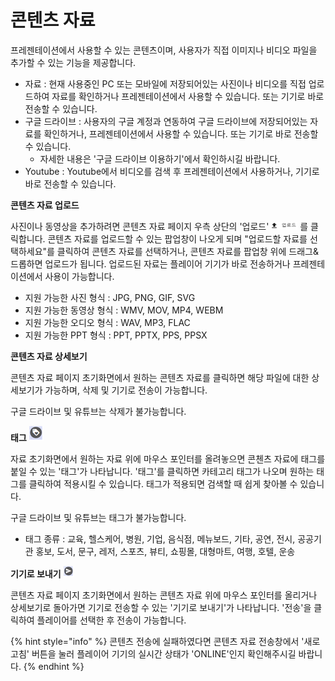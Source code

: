 # 콘텐츠 자료

프레젠테이션에서 사용할 수 있는 콘텐츠이며, 사용자가 직접 이미지나 비디오 파일을 추가할 수 있는 기능을 제공합니다.

* 자료 : 현재 사용중인 PC 또는 모바일에 저장되어있는 사진이나 비디오를 직접 업로드하여 자료를 확인하거나 프레젠테이션에서 사용할 수 있습니다. 또는 기기로 바로 전송할 수 있습니다.
* 구글 드라이브 : 사용자의 구글 계정과 연동하여 구글 드라이브에 저장되어있는 자료를 확인하거나, 프레젠테이션에서 사용할 수 있습니다. 또는 기기로 바로 전송할 수 있습니다.
  * 자세한 내용은 '구글 드라이브 이용하기'에서 확인하시길 바랍니다.
* Youtube : Youtube에서 비디오를 검색 후 프레젠테이션에서 사용하거나, 기기로 바로 전송할 수 있습니다.

**콘텐츠 자료 업로드**

사진이나 동영상을 추가하려면 콘텐츠 자료 페이지 우측 상단의 '업로드' ![](../.gitbook/assets/2%20%282%29.png) 를 클릭합니다. 콘텐츠 자료를 업로드할 수 있는 팝업창이 나오게 되며 "업로드할 자료를 선택하세요"를 클릭하여 콘텐츠 자료를 선택하거나, 콘텐츠 자료를 팝업창 위에 드래그&드롭하면 업로드가 됩니다. 업로드된 자료는 플레이어 기기가 바로 전송하거나 프레젠테이션에서 사용이 가능합니다.

* 지원 가능한 사진 형식 : JPG, PNG, GIF, SVG
* 지원 가능한 동영상 형식 : WMV, MOV, MP4, WEBM
* 지원 가능한 오디오 형식 : WAV, MP3, FLAC
* 지원 가능한 PPT 형식 : PPT, PPTX, PPS, PPSX

**콘텐츠 자료 상세보기**

콘텐츠 자료 페이지 초기화면에서 원하는 콘텐츠 자료를 클릭하면 해당 파일에 대한 상세보기가 가능하며, 삭제 및 기기로 전송이 가능합니다.

구글 드라이브 및 유튜브는 삭제가 불가능합니다.

**태그** ![](../.gitbook/assets/.png%20%2817%29.png) 

자료 초기화면에서 원하는 자료 위에 마우스 포인터를 올려놓으면 콘첸츠 자료에 태그를 붙일 수 있는 '태그'가 나타납니다. '태그'를 클릭하면 카테고리 태그가 나오며 원하는 태그를 클릭하여 적용시킬 수 있습니다. 태그가 적용되면 검색할 때 쉽게 찾아볼 수 있습니다.

구글 드라이브 및 유튜브는 태그가 불가능합니다.

* 태그 종류 : 교육, 헬스케어, 병원, 기업, 음식점, 메뉴보드, 기타, 공연, 전시, 공공기관 홍보, 도서, 문구, 레저, 스포츠, 뷰티, 쇼핑몰, 대형마트, 여행, 호텔, 운송

**기기로 보내기** ![](../.gitbook/assets/2.png) 

콘텐츠 자료 페이지 초기화면에서 원하는 콘텐츠 자료 위에 마우스 포인터를 올리거나 상세보기로 돌아가면 기기로 전송할 수 있는 '기기로 보내기'가 나타납니다. '전송'을 클릭하여 플레이어를 선택한 후 전송이 가능합니다.

{% hint style="info" %}
콘텐츠 전송에 실패하였다면 콘텐츠 자료 전송창에서 '새로고침' 버튼을 눌러 플레이어 기기의 실시간 상태가 'ONLINE'인지 확인해주시길 바랍니다.
{% endhint %}

